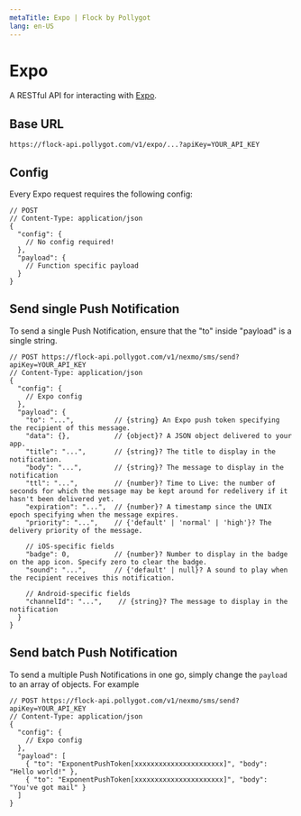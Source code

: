 ```yaml
---
metaTitle: Expo | Flock by Pollygot
lang: en-US
---
```


# Expo

A RESTful API for interacting with [Expo](https://docs.expo.io/versions/latest/).

## Base URL

```
https://flock-api.pollygot.com/v1/expo/...?apiKey=YOUR_API_KEY
```

## Config

Every Expo request requires the following config:

```json5
// POST 
// Content-Type: application/json
{
  "config": { 
    // No config required!
  },
  "payload": { 
    // Function specific payload
  }
}
```

## Send single Push Notification

To send a single Push Notification, ensure that the "to" inside "payload" is a single string.

```json5
// POST https://flock-api.pollygot.com/v1/nexmo/sms/send?apiKey=YOUR_API_KEY
// Content-Type: application/json
{
  "config": { 
    // Expo config
  },
  "payload": { 
    "to": "...",          // {string} An Expo push token specifying the recipient of this message.
    "data": {},           // {object}? A JSON object delivered to your app.
    "title": "...",       // {string}? The title to display in the notification.
    "body": "...",        // {string}? The message to display in the notification
    "ttl": "...",         // {number}? Time to Live: the number of seconds for which the message may be kept around for redelivery if it hasn't been delivered yet.
    "expiration": "...",  // {number}? A timestamp since the UNIX epoch specifying when the message expires.
    "priority": "...",    // {'default' | 'normal' | 'high'}? The delivery priority of the message.

    // iOS-specific fields
    "badge": 0,           // {number}? Number to display in the badge on the app icon. Specify zero to clear the badge.
    "sound": "...",       // {'default' | null}? A sound to play when the recipient receives this notification.

    // Android-specific fields
    "channelId": "...",    // {string}? The message to display in the notification
  }
}
```


## Send batch Push Notification

To send a multiple Push Notifications in one go, simply change the `payload` to an array of objects. For example

```json5
// POST https://flock-api.pollygot.com/v1/nexmo/sms/send?apiKey=YOUR_API_KEY
// Content-Type: application/json
{
  "config": { 
    // Expo config
  },
  "payload": [
    { "to": "ExponentPushToken[xxxxxxxxxxxxxxxxxxxxxx]", "body": "Hello world!" },
    { "to": "ExponentPushToken[xxxxxxxxxxxxxxxxxxxxxx]", "body": "You've got mail" }
  ]
}
```
